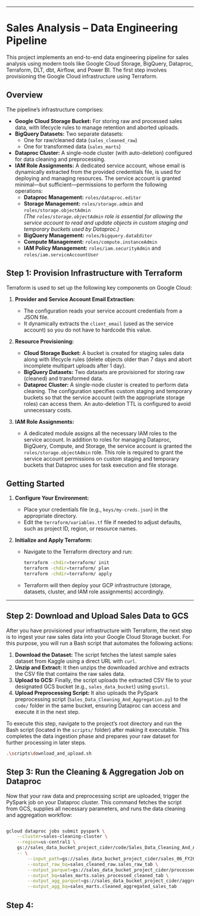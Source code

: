 
---

# Sales Analysis – Data Engineering Pipeline

This project implements an end-to-end data engineering pipeline for sales analysis using modern tools like Google Cloud Storage, BigQuery, Dataproc, Terraform, DLT, dbt, Airflow, and Power BI. The first step involves provisioning the Google Cloud infrastructure using Terraform.

## Overview

The pipeline’s infrastructure comprises:

- **Google Cloud Storage Bucket:** For storing raw and processed sales data, with lifecycle rules to manage retention and aborted uploads.
- **BigQuery Datasets:** Two separate datasets:
  - One for raw/cleaned data (`sales_cleaned_raw`)
  - One for transformed data (`sales_marts`)
- **Dataproc Cluster:** A single-node cluster (with auto-deletion) configured for data cleaning and preprocessing.
- **IAM Role Assignments:** A dedicated service account, whose email is dynamically extracted from the provided credentials file, is used for deploying and managing resources. The service account is granted minimal—but sufficient—permissions to perform the following operations:
  - **Dataproc Management:** `roles/dataproc.editor`
  - **Storage Management:** `roles/storage.admin` and `roles/storage.objectAdmin`  
    *(The `roles/storage.objectAdmin` role is essential for allowing the service account to read and update objects in custom staging and temporary buckets used by Dataproc.)*
  - **BigQuery Management:** `roles/bigquery.dataEditor`
  - **Compute Management:** `roles/compute.instanceAdmin`
  - **IAM Policy Management:** `roles/iam.securityAdmin` and `roles/iam.serviceAccountUser`

## Step 1: Provision Infrastructure with Terraform

Terraform is used to set up the following key components on Google Cloud:

1. **Provider and Service Account Email Extraction:**
   - The configuration reads your service account credentials from a JSON file.
   - It dynamically extracts the `client_email` (used as the service account) so you do not have to hardcode this value.

2. **Resource Provisioning:**
   - **Cloud Storage Bucket:** A bucket is created for staging sales data along with lifecycle rules (delete objects older than 7 days and abort incomplete multipart uploads after 1 day).
   - **BigQuery Datasets:** Two datasets are provisioned for storing raw (cleaned) and transformed data.
   - **Dataproc Cluster:** A single-node cluster is created to perform data cleaning. The configuration specifies custom staging and temporary buckets so that the service account (with the appropriate storage roles) can access them. An auto-deletion TTL is configured to avoid unnecessary costs.
  
3. **IAM Role Assignments:**
   - A dedicated module assigns all the necessary IAM roles to the service account. In addition to roles for managing Dataproc, BigQuery, Compute, and Storage, the service account is granted the `roles/storage.objectAdmin` role. This role is required to grant the service account permissions on custom staging and temporary buckets that Dataproc uses for task execution and file storage.

## Getting Started

1. **Configure Your Environment:**
   - Place your credentials file (e.g., `keys/my-creds.json`) in the appropriate directory.
   - Edit the `terraform/variables.tf` file if needed to adjust defaults, such as project ID, region, or resource names.

2. **Initialize and Apply Terraform:**
   - Navigate to the Terraform directory and run:
     ```bash
     terraform -chdir=terraform/ init
     terraform -chdir=terraform/ plan
     terraform -chdir=terraform/ apply
     ```
   - Terraform will then deploy your GCP infrastructure (storage, datasets, cluster, and IAM role assignments) accordingly.
 
---

## Step 2: Download and Upload Sales Data to GCS

After you have provisioned your infrastructure with Terraform, the next step is to ingest your raw sales data into your Google Cloud Storage bucket. For this purpose, you will run a Bash script that automates the following actions:

1. **Download the Dataset:** The script fetches the latest sample sales dataset from Kaggle using a direct URL with `curl`.
2. **Unzip and Extract:** It then unzips the downloaded archive and extracts the CSV file that contains the raw sales data.
3. **Upload to GCS:** Finally, the script uploads the extracted CSV file to your designated GCS bucket (e.g., `sales_data_bucket`) using `gsutil`.
4. **Upload Preprocessing Script:** It also uploads the PySpark preprocessing script (`Sales_Data_Cleaning_And_Aggregation.py`) to the `code/` folder in the same bucket, ensuring Dataproc can access and execute it in the next step.

To execute this step, navigate to the project’s root directory and run the Bash script (located in the `scripts/` folder) after making it executable. This completes the data ingestion phase and prepares your raw dataset for further processing in later steps.

```bash
.\scripts\download_and_upload.sh
```
## Step 3: Run the Cleaning & Aggregation Job on Dataproc


Now that your raw data and preprocessing script are uploaded, trigger the PySpark job on your Dataproc cluster. This command fetches the script from GCS, supplies all necessary parameters, and runs the data cleaning and aggregation workflow:

```bash

gcloud dataproc jobs submit pyspark \
    --cluster=sales-cleaning-cluster \
    --region=us-central1 \
    gs://sales_data_bucket_project_cider/code/Sales_Data_Cleaning_And_Aggregation.py \
    -- \
        --input_path=gs://sales_data_bucket_project_cider/sales_06_FY2020-21 copy.csv \
		--output_raw_bq=sales_cleaned_raw.sales_raw_tab \
		--output_parquet=gs://sales_data_bucket_project_cider/processed/cleaned_sales_data \
		--output_bq=sales_marts.sales_processed_cleaned_tab \
		--output_agg_parquet=gs://sales_data_bucket_project_cider/aggregated/cleaned_aggregated_sales_data \
		--output_agg_bq=sales_marts.cleaned_aggregated_sales_tab
   ```
## Step 4:
